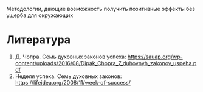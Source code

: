 Методологии, дающие возможность получить позитивные эффекты без ущерба для окружающих

# Литература
1. Д. Чопра. Семь духовных законов успеха: https://sauap.org/wp-content/uploads/2016/08/Dipak_Chopra_7_duhovnyh_zakonov_uspeha.pdf
2. Неделя успеха. Семь духовных законов: https://lifeidea.org/2008/11/week-of-success/

